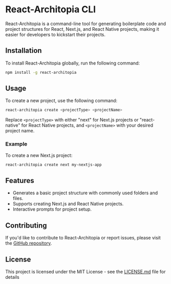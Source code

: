 


# React-Architopia CLI

React-Architopia is a command-line tool for generating boilerplate code and project structures for React, Next.js, and React Native projects, making it easier for developers to kickstart their projects.

## Installation

To install React-Architopia globally, run the following command:

```bash
npm install -g react-architopia
```

## Usage

To create a new project, use the following command:

```bash
react-architopia create <projectType> <projectName>
```

Replace `<projectType>` with either "next" for Next.js projects or "react-native" for React Native projects, and `<projectName>` with your desired project name.

### Example

To create a new Next.js project:

```bash
react-architopia create next my-nextjs-app
```

## Features

- Generates a basic project structure with commonly used folders and files.
- Supports creating Next.js and React Native projects.
- Interactive prompts for project setup.

## Contributing

If you'd like to contribute to React-Architopia or report issues, please visit the [GitHub repository](https://github.com/yourusername/react-architopia).

## License

This project is licensed under the MIT License - see the [LICENSE.md](LICENSE.md) file for details
